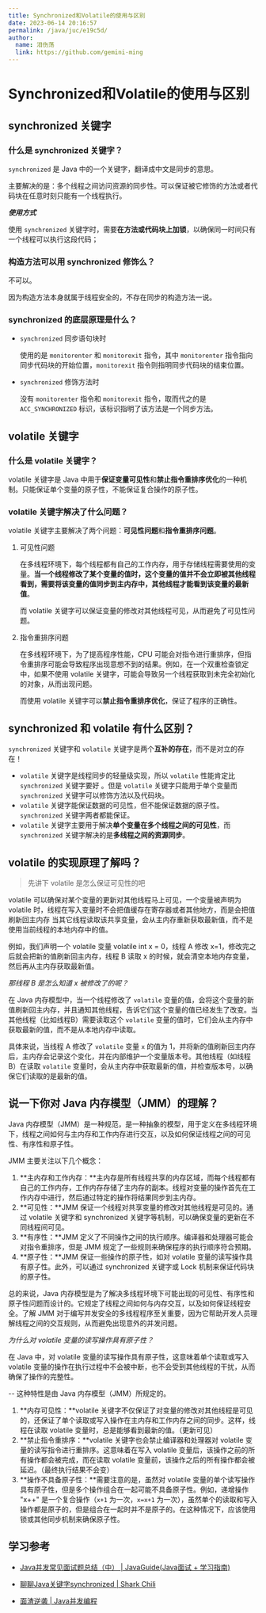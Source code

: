 ```yaml
---
title: Synchronized和Volatile的使用与区别
date: 2023-06-14 20:16:57
permalink: /java/juc/e19c5d/
author: 
  name: 泪伤荡
  link: https://github.com/gemini-ming
---
```

# Synchronized和Volatile的使用与区别

## synchronized 关键字

### 什么是 synchronized 关键字？

`synchronized` 是 Java 中的一个关键字，翻译成中文是同步的意思。

主要解决的是：多个线程之间访问资源的同步性。可以保证被它修饰的方法或者代码块在任意时刻只能有一个线程执行。

***使用方式***

使用 `synchronized` 关键字时，需要**在方法或代码块上加锁**，以确保同一时间只有一个线程可以执行这段代码；

### 构造方法可以用 synchronized 修饰么？

不可以。

因为构造方法本身就属于线程安全的，不存在同步的构造方法一说。

### synchronized 的底层原理是什么？

- `synchronized` 同步语句块时

  使用的是 `monitorenter` 和 `monitorexit` 指令，其中 `monitorenter` 指令指向同步代码块的开始位置，`monitorexit` 指令则指明同步代码块的结束位置。

- `synchronized` 修饰方法时

  没有 `monitorenter` 指令和 `monitorexit` 指令，取而代之的是 `ACC_SYNCHRONIZED` 标识，该标识指明了该方法是一个同步方法。

## volatile 关键字

### 什么是 volatile 关键字？

volatile 关键字是 Java 中用于**保证变量可见性**和**禁止指令重排序优化**的一种机制。只能保证单个变量的原子性，不能保证复合操作的原子性。

### volatile 关键字解决了什么问题？

volatile 关键字主要解决了两个问题：**可见性问题**和**指令重排序问题**。

1. 可见性问题 

   在多线程环境下，每个线程都有自己的工作内存，用于存储线程需要使用的变量。**当一个线程修改了某个变量的值时，这个变量的值并不会立即被其他线程看到，需要将该变量的值同步到主内存中，其他线程才能看到该变量的最新值**。

   而 volatile 关键字可以保证变量的修改对其他线程可见，从而避免了可见性问题。

2. 指令重排序问题 

   在多线程环境下，为了提高程序性能，CPU 可能会对指令进行重排序，但指令重排序可能会导致程序出现意想不到的结果。例如，在一个双重检查锁定中，如果不使用 volatile 关键字，可能会导致另一个线程获取到未完全初始化的对象，从而出现问题。

   而使用 volatile 关键字可以**禁止指令重排序优化**，保证了程序的正确性。

## synchronized 和 volatile 有什么区别？

`synchronized` 关键字和 `volatile` 关键字是两个**互补的存在**，而不是对立的存在！

- `volatile` 关键字是线程同步的轻量级实现，所以 `volatile` 性能肯定比 `synchronized` 关键字要好 。但是 `volatile` 关键字只能用于单个变量而 `synchronized` 关键字可以修饰方法以及代码块。
- `volatile` 关键字能保证数据的可见性，但不能保证数据的原子性。`synchronized` 关键字两者都能保证。
- `volatile` 关键字主要用于解决**单个变量在多个线程之间的可见性**，而 `synchronized` 关键字解决的是**多线程之间的资源同步**。

## volatile 的实现原理了解吗？

> 先讲下 volatile 是怎么保证可见性的吧

volatile 可以确保对某个变量的更新对其他线程马上可见，一个变量被声明为 volatile 时，线程在写入变量时不会把值缓存在寄存器或者其他地方，而是会把值刷新回主内存 当其它线程读取该共享变量，会从主内存重新获取最新值，而不是使用当前线程的本地内存中的值。

例如，我们声明一个 volatile 变量 volatile int x = 0，线程 A 修改 x=1，修改完之后就会把新的值刷新回主内存，线程 B 读取 x 的时候，就会清空本地内存变量，然后再从主内存获取最新值。

*那线程 B 是怎么知道 x 被修改了的呢？*

在 Java 内存模型中，当一个线程修改了 `volatile` 变量的值，会将这个变量的新值刷新回主内存，并且通知其他线程，告诉它们这个变量的值已经发生了改变。当其他线程（比如线程B）需要读取这个 `volatile` 变量的值时，它们会从主内存中获取最新的值，而不是从本地内存中读取。

具体来说，当线程 A 修改了 `volatile` 变量 `x` 的值为 1，并将新的值刷新回主内存后，主内存会记录这个变化，并在内部维护一个变量版本号。其他线程（如线程 B）在读取 `volatile` 变量时，会从主内存中获取最新的值，并检查版本号，以确保它们读取的是最新的值。

## 说一下你对 Java 内存模型（JMM）的理解？

Java 内存模型（JMM）是一种规范，是一种抽象的模型，用于定义在多线程环境下，线程之间如何与主内存和工作内存进行交互，以及如何保证线程之间的可见性、有序性和原子性。

JMM 主要关注以下几个概念：

1. **主内存和工作内存：**主内存是所有线程共享的内存区域，而每个线程都有自己的工作内存，工作内存存储了主内存的副本。线程对变量的操作首先在工作内存中进行，然后通过特定的操作将结果同步到主内存。
2. **可见性：**JMM 保证一个线程对共享变量的修改对其他线程是可见的。通过 volatile 关键字和 synchronized 关键字等机制，可以确保变量的更新在不同线程间可见。
3. **有序性：**JMM 定义了不同操作之间的执行顺序。编译器和处理器可能会对指令重排序，但是 JMM 规定了一些规则来确保程序的执行顺序符合预期。
4. **原子性：**JMM 保证一些操作的原子性，如对 volatile 变量的读写操作具有原子性。此外，可以通过 synchronized 关键字或 Lock 机制来保证代码块的原子性。

总的来说，Java 内存模型是为了解决多线程环境下可能出现的可见性、有序性和原子性问题而设计的。它规定了线程之间如何与内存交互，以及如何保证线程安全。了解 JMM 对于编写并发安全的多线程程序至关重要，因为它帮助开发人员理解线程之间的交互规则，从而避免出现意外的并发问题。

*为什么对 volatile 变量的读写操作具有原子性？*

在 Java 中，对 volatile 变量的读写操作具有原子性，这意味着单个读取或写入 volatile 变量的操作在执行过程中不会被中断，也不会受到其他线程的干扰，从而确保了操作的完整性。

-- 这种特性是由 Java 内存模型（JMM）所规定的。

1. **内存可见性：**volatile 关键字不仅保证了对变量的修改对其他线程是可见的，还保证了单个读取或写入操作在主内存和工作内存之间的同步。这样，线程在读取 volatile 变量时，总是能够看到最新的值。（更新可见）
2. **禁止指令重排序：**volatile 关键字也会禁止编译器和处理器对 volatile 变量的读写指令进行重排序。这意味着在写入 volatile 变量后，该操作之前的所有操作都会被完成，而在读取 volatile 变量前，该操作之后的所有操作都会被延迟。（最终执行结果不会变）
3. **操作不具备原子性：**需要注意的是，虽然对 volatile 变量的单个读写操作具有原子性，但是多个操作组合在一起可能不具备原子性。例如，递增操作 "x++" 是一个复合操作（`x+1` 为一次，`x=x+1` 为一次），虽然单个的读取和写入操作都是原子的，但是组合在一起时并不是原子的。在这种情况下，应该使用锁或其他同步机制来确保原子性。

## 学习参考

- [Java并发常见面试题总结（中） | JavaGuide(Java面试 + 学习指南)](https://javaguide.cn/java/concurrent/java-concurrent-questions-02.html#synchronized-关键字)

- [聊聊Java关键字synchronized | Shark Chili](https://www.sharkchili.com/pages/bea253/)

- [面渣逆袭 | Java并发编程](https://tobebetterjavaer.com/sidebar/sanfene/javathread.html#_23-volatile实现原理了解吗)


